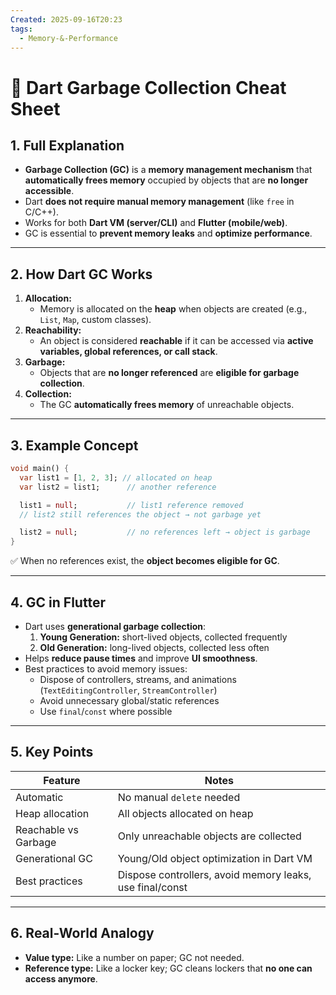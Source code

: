 ```yaml
---
Created: 2025-09-16T20:23
tags:
  - Memory-&-Performance
---
```

# 🎯 Dart Garbage Collection Cheat Sheet

## 1. Full Explanation

- **Garbage Collection (GC)** is a **memory management mechanism** that **automatically frees memory** occupied by objects that are **no longer accessible**.
- Dart **does not require manual memory management** (like `free` in C/C++).
- Works for both **Dart VM (server/CLI)** and **Flutter (mobile/web)**.
- GC is essential to **prevent memory leaks** and **optimize performance**.

---

## 2. How Dart GC Works

1. **Allocation:**
    - Memory is allocated on the **heap** when objects are created (e.g., `List`, `Map`, custom classes).
2. **Reachability:**
    - An object is considered **reachable** if it can be accessed via **active variables, global references, or call stack**.
3. **Garbage:**
    - Objects that are **no longer referenced** are **eligible for garbage collection**.
4. **Collection:**
    - The GC **automatically frees memory** of unreachable objects.

---

## 3. Example Concept

```Dart
void main() {
  var list1 = [1, 2, 3]; // allocated on heap
  var list2 = list1;      // another reference

  list1 = null;           // list1 reference removed
  // list2 still references the object → not garbage yet

  list2 = null;           // no references left → object is garbage
}

```

✅ When no references exist, the **object becomes eligible for GC**.

---

## 4. GC in Flutter

- Dart uses **generational garbage collection**:
    1. **Young Generation:** short-lived objects, collected frequently
    2. **Old Generation:** long-lived objects, collected less often
- Helps **reduce pause times** and improve **UI smoothness**.
- Best practices to avoid memory issues:
    - Dispose of controllers, streams, and animations (`TextEditingController`, `StreamController`)
    - Avoid unnecessary global/static references
    - Use `final`/`const` where possible

---

## 5. Key Points

|Feature|Notes|
|---|---|
|Automatic|No manual `delete` needed|
|Heap allocation|All objects allocated on heap|
|Reachable vs Garbage|Only unreachable objects are collected|
|Generational GC|Young/Old object optimization in Dart VM|
|Best practices|Dispose controllers, avoid memory leaks, use final/const|

---

## 6. Real-World Analogy

- **Value type:** Like a number on paper; GC not needed.
- **Reference type:** Like a locker key; GC cleans lockers that **no one can access anymore**.